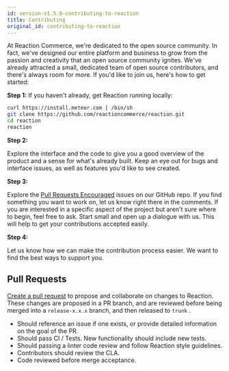 ```yaml
---
id: version-v1.5.0-contributing-to-reaction
title: Contributing
original_id: contributing-to-reaction
---
```


At Reaction Commerce, we're dedicated to the open source community. In fact, we've designed our entire platform and business to grow from the passion and creativity that an open source community ignites. We've already attracted a small, dedicated team of open source contributors, and there's always room for more. If you'd like to join us, here's how to get started:

**Step 1:**  If you haven't already, get Reaction running locally:

```sh
curl https://install.meteor.com | /bin/sh
git clone https://github.com/reactioncommerce/reaction.git
cd reaction
reaction
```

**Step 2:**

Explore the interface and the code to give you a good overview of the product and a sense for what's already built. Keep an eye out for bugs and interface issues, as well as features you'd like to see created.

**Step 3:**

Explore the [Pull Requests Encouraged](https://github.com/reactioncommerce/reaction/issues?q=is%3Aissue+is%3Aopen+label%3Apull-requests-encouraged) issues on our GitHub repo. If you find something you want to work on, let us know right there in the comments. If you are interested in a specific aspect of the project but aren't sure where to begin, feel free to ask. Start small and open up a dialogue with us. This will help to get your contributions accepted easily.

**Step 4:**

Let us know how we can make the contribution process easier. We want to find the best ways to support you.

## Pull Requests

[Create a pull request](https://help.github.com/articles/creating-a-pull-request/) to propose and collaborate on changes to Reaction. These changes are proposed in a PR branch, and are reviewed before being merged into a `release-x.x.x` branch, and then released to `trunk` .

-   Should reference an issue if one exists, or provide detailed information on the goal of the PR.
-   Should pass CI / Tests. New functionality should include new tests.
-   Should passing a linter code review and follow Reaction style guidelines.
-   Contributors should review the CLA.
-   Code reviewed before merge acceptance.
